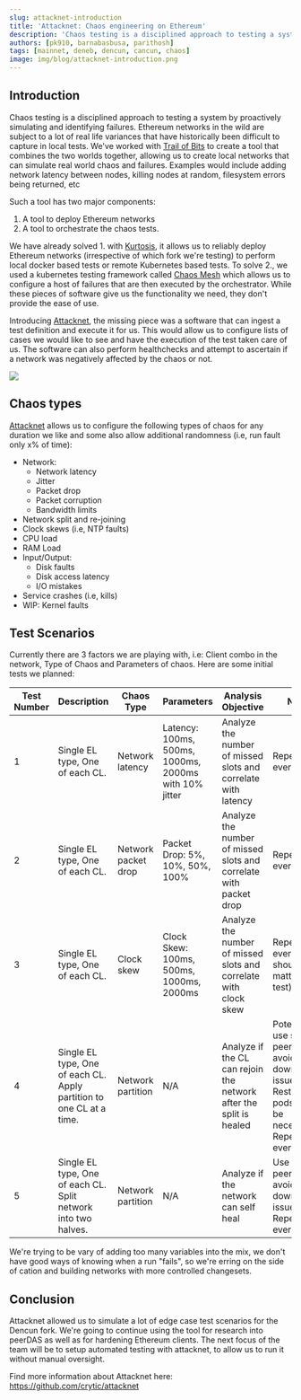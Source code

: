 ```yaml
---
slug: attacknet-introduction
title: 'Attacknet: Chaos engineering on Ethereum'
description: 'Chaos testing is a disciplined approach to testing a system by proactively simulating and identifying failures. Ethereum networks in the wild are subject to a lot of real life variances that have historically been difficult to capture in local tests.'
authors: [pk910, barnabasbusa, parithosh]
tags: [mainnet, deneb, dencun, cancun, chaos]
image: img/blog/attacknet-introduction.png
---
```


## Introduction
Chaos testing is a disciplined approach to testing a system by proactively simulating and identifying failures. Ethereum networks in the wild are subject to a lot of real life variances that have historically been difficult to capture in local tests. We've worked with [Trail of Bits](https://www.trailofbits.com/) to create a tool that combines the two worlds together, allowing us to create local networks that can simulate real world chaos and failures. Examples would include adding network latency between nodes,  killing nodes at random, filesystem errors being returned, etc

Such a tool has two major components: 
  1. A tool to deploy Ethereum networks 
  2. A tool to orchestrate the chaos tests. 

We have already solved 1. with [Kurtosis](https://github.com/kurtosis-tech/ethereum-package), it allows us to reliably deploy Ethereum networks (irrespective of which fork we're testing) to perform local docker based tests or remote Kubernetes based tests.  To solve 2., we used a kubernetes testing framework called [Chaos Mesh](https://chaos-mesh.org/) which allows us to configure a host of failures that are then executed by the orchestrator. While these pieces of software give us the functionality we need, they don't provide the ease of use.

Introducing [Attacknet](https://github.com/crytic/attacknet), the missing piece was a software that can ingest a test definition and execute it for us. This would allow us to configure lists of cases we would like to see and have the execution of the test taken care of us. The software can also perform healthchecks and attempt to ascertain if a network was negatively affected by the chaos or not. 

<img src="/img/blog/attacknet_diagram.png" />

## Chaos types

[Attacknet](https://github.com/crytic/attacknet) allows us to configure the following types of chaos for any duration we like and some also allow additional randomness (i.e, run fault only x% of time):
- Network: 
    * Network latency
    * Jitter 
    * Packet drop
    * Packet corruption
    * Bandwidth limits
- Network split and re-joining
- Clock skews (i.e, NTP faults)
- CPU load
- RAM Load
- Input/Output: 
    * Disk faults 
    * Disk access latency
    * I/O mistakes 
- Service crashes (i.e, kills)
- WIP: Kernel faults 

## Test Scenarios
Currently there are 3 factors we are playing with, i.e: Client combo in the network, Type of Chaos and Parameters of chaos. Here are some initial tests we planned:

| Test Number | Description                        | Chaos Type              | Parameters                                               | Analysis Objective                                           | Notes                                                                                     |
|-------------|------------------------------------|-------------------------|----------------------------------------------------------|--------------------------------------------------------------|-------------------------------------------------------------------------------------------|
| 1           | Single EL type, One of each CL.    | Network latency         | Latency: 100ms, 500ms, 1000ms, 2000ms with 10% jitter    | Analyze the number of missed slots and correlate with latency | Repeat with every EL                                                                      |
| 2           | Single EL type, One of each CL.    | Network packet drop     | Packet Drop: 5%, 10%, 50%, 100%                          | Analyze the number of missed slots and correlate with packet drop | Repeat with every EL                                                                      |
| 3           | Single EL type, One of each CL.    | Clock skew              | Clock Skew: 100ms, 500ms, 1000ms, 2000ms                 | Analyze the number of missed slots and correlate with clock skew | Repeat with every EL (EL shouldn’t matter in this test)                                  |
| 4           | Single EL type, One of each CL. Apply partition to one CL at a time.    | Network partition       | N/A                                                      | Analyze if the CL can rejoin the network after the split is healed | Potentially use static peers to avoid downscoring issues. Restart of pods might be necessary. Repeat for every EL. |
| 5           | Single EL type, One of each CL. Split network into two halves.    | Network partition       | N/A                                                      | Analyze if the network can self heal                          | Use static peers to avoid downscoring issues. Repeat for every EL.                        |


We're trying to be vary of adding too many variables into the mix, we don't have good ways of knowing when a run "fails", so we're erring on the side of cation and building networks with more controlled changesets.

## Conclusion
Attacknet allowed us to simulate a lot of edge case test scenarios for the Dencun fork. We're going to continue using the tool for research into peerDAS as well as for hardening Ethereum clients. The next focus of the team will be to setup automated testing with attacknet, to allow us to run it without manual oversight. 

Find more information about Attacknet here: https://github.com/crytic/attacknet
